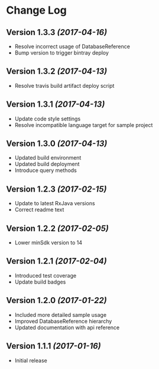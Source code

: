 Change Log
==========

Version 1.3.3 *(2017-04-16)*
----------------------------

 * Resolve incorrect usage of DatabaseReference
 * Bump version to trigger bintray deploy
 
Version 1.3.2 *(2017-04-13)*
----------------------------

 * Resolve travis build artifact deploy script

Version 1.3.1 *(2017-04-13)*
----------------------------

 * Update code style settings
 * Resolve incompatible language target for sample project
 
Version 1.3.0 *(2017-04-13)*
----------------------------

 * Updated build environment
 * Updated build deployment
 * Introduce query methods
 
Version 1.2.3 *(2017-02-15)*
----------------------------

 * Update to latest RxJava versions
 * Correct readme text
 
Version 1.2.2 *(2017-02-05)*
----------------------------

 * Lower minSdk version to 14

Version 1.2.1 *(2017-02-04)*
----------------------------

 * Introduced test coverage
 * Update build badges
 
Version 1.2.0 *(2017-01-22)*
----------------------------

 * Included more detailed sample usage
 * Improved DatabaseReference hierarchy
 * Updated documentation with api reference

Version 1.1.1 *(2017-01-16)*
----------------------------

 * Initial release
